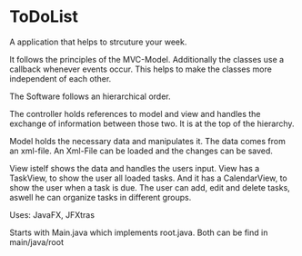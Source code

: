 # ToDoList
A application that helps to strcuture your week.

It follows the principles of the MVC-Model.
Additionally the classes use a callback whenever events occur.
This helps to make the classes more independent of each other.

The Software follows an hierarchical order.

The controller holds references to model and view and handles the exchange of information between those two.
It is at the top of the hierarchy.

Model holds the necessary data and manipulates it.
The data comes from an xml-file.
An Xml-File can be loaded and the changes can be saved.

View istelf shows the data and handles the users input.
View has a TaskView, to show the user all loaded tasks.
And it has a CalendarView, to show the user when a task is due.
The user can add, edit and delete tasks, aswell he can organize tasks in different groups.


Uses:
JavaFX, JFXtras

Starts with Main.java which implements root.java.
Both can be find in main/java/root
